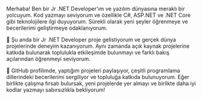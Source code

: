 Merhaba! Ben bir Jr .NET Developer'ım ve yazılım dünyasına meraklı bir yolcuyum. Kod yazmayı seviyorum ve özellikle C#, ASP.NET ve .NET Core gibi teknolojilere ilgi duyuyorum. Sürekli olarak yeni şeyler öğrenmeye ve becerilerimi geliştirmeye odaklanıyorum.

💼 Şu anda bir Jr .NET Developer proje gelistiyorum ve gerçek dünya projelerinde deneyim kazanıyorum. Aynı zamanda açık kaynak projelerine katkıda bulunarak toplulukla etkileşimde bulunmayı ve farklı bakış açılarından öğrenmeyi seviyorum.

🚀 GitHub profilimde, yaptığım projeleri paylaşıyor, çeşitli programlama dillerindeki becerilerimi sergiliyor ve topluluğa katkıda bulunuyorum. Eğer birlikte çalışma fırsatı bulursak, yeni projelerde yer almayı ve birlikte daha iyi kodlar yazmayı sabırsızlıkla bekliyorum!

